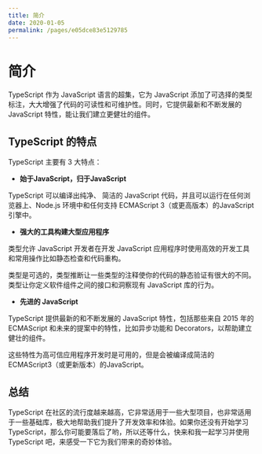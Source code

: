 ```yaml
---
title: 简介
date: 2020-01-05
permalink: /pages/e05dce83e5129785
---
```

# 简介

TypeScript 作为 JavaScript 语言的超集，它为 JavaScript 添加了可选择的类型标注，大大增强了代码的可读性和可维护性。同时，它提供最新和不断发展的 JavaScript 特性，能让我们建立更健壮的组件。

## TypeScript 的特点

TypeScript 主要有 3 大特点：

- **始于JavaScript，归于JavaScript**

TypeScript 可以编译出纯净、 简洁的 JavaScript 代码，并且可以运行在任何浏览器上、Node.js 环境中和任何支持 ECMAScript 3（或更高版本）的JavaScript 引擎中。

- **强大的工具构建大型应用程序**

类型允许 JavaScript 开发者在开发 JavaScript 应用程序时使用高效的开发工具和常用操作比如静态检查和代码重构。

类型是可选的，类型推断让一些类型的注释使你的代码的静态验证有很大的不同。类型让你定义软件组件之间的接口和洞察现有 JavaScript 库的行为。

- **先进的 JavaScript**

TypeScript 提供最新的和不断发展的 JavaScript 特性，包括那些来自 2015 年的 ECMAScript 和未来的提案中的特性，比如异步功能和 Decorators，以帮助建立健壮的组件。

这些特性为高可信应用程序开发时是可用的，但是会被编译成简洁的 ECMAScript3（或更新版本）的JavaScript。

## 总结

TypeScript 在社区的流行度越来越高，它非常适用于一些大型项目，也非常适用于一些基础库，极大地帮助我们提升了开发效率和体验。如果你还没有开始学习 TypeScript，那么你可能要落后了哟，所以还等什么，快来和我一起学习并使用 TypeScript 吧，来感受一下它为我们带来的奇妙体验。
                                                                          


